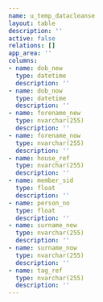 ```yaml
---
name: u_temp_datacleanse
layout: table
description: ''
active: false
relations: []
app_area: ''
columns:
- name: dob_new
  type: datetime
  description: ''
- name: dob_now
  type: datetime
  description: ''
- name: forename_new
  type: nvarchar(255)
  description: ''
- name: forename_now
  type: nvarchar(255)
  description: ''
- name: house_ref
  type: nvarchar(255)
  description: ''
- name: member_sid
  type: float
  description: ''
- name: person_no
  type: float
  description: ''
- name: surname_new
  type: nvarchar(255)
  description: ''
- name: surname_now
  type: nvarchar(255)
  description: ''
- name: tag_ref
  type: nvarchar(255)
  description: ''
---
```


